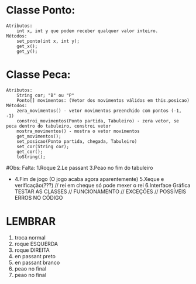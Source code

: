 # Classe Ponto:
	Atributos:
		int x, int y que podem receber qualquer valor inteiro.
	Métodos:
		set_ponto(int x, int y);
		get_x();
		get_y();

# Classe Peca:
	Atributos:
		String cor; "B" ou "P"
		Ponto[] movimentos: (Vetor dos movimentos válidos em this.posicao)
	Métodos:
		zera_movimentos() - vetor movimentos preenchido com pontos (-1, -1)
		constroi_movimentos(Ponto partida, Tabuleiro) - zera vetor, se peca dentro do tabuleiro, constroi vetor
		mostra_movimentos() - mostra o vetor movimentos
		get_movimentos();
		set_posicao(Ponto partida, chegada, Tabuleiro)
		set_cor(String cor);
		get_cor();
		toString();

#Obs:
	Falta:
	1.Roque
	2.Le passant
	3.Peao no fim do tabuleiro
- 4.Fim de jogo (O jogo acaba agora aparentemente)
	5.Xeque e verificação(???) // rei em cheque só pode mexer o rei
	6.Interface Gráfica
	TESTAR AS CLASSES // FUNCIONAMENTO // EXCEÇÕES // POSSÍVEIS ERROS NO CÓDIGO

# LEMBRAR
1. troca normal
2. roque ESQUERDA
3. roque DIREITA
4. en passant preto
5. en passant branco
6. peao no final
7. peao no final
